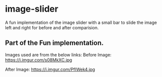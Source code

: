 # image-slider
A fun  implementation of the image slider with a small bar to slide the image left and right for before and after comparision.


## Part of the Fun implementation.


Images used are from the below links:
Before Image: https://i.imgur.com/s08MkXC.jpg

After Image: https://i.imgur.com/PfIWek4.jpg
